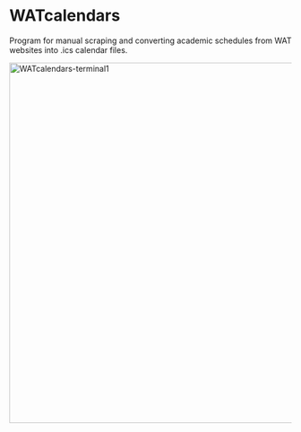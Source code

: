 # WATcalendars
Program for manual scraping and converting academic schedules from WAT websites into .ics calendar files.

<img width="1019" height="642" alt="WATcalendars-terminal1" src="https://github.com/user-attachments/assets/a4dae132-06fb-4106-a12f-05ca13aed0ea" />
